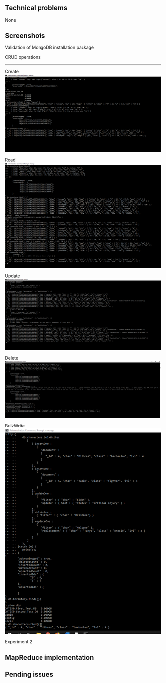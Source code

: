 Technical problems
--------------------

None




Screenshots
------------



Validation of MongoDB installation package







CRUD operations
****************


Create 
![Insert operations](MongoDB_Pictures/Create.png)



Read
![Read operations](MongoDB_Pictures/Read.png)



Update
![Update operations](MongoDB_Pictures/Update.png)



Delete
![Remove operations](MongoDB_Pictures/Delete.png)



BulkWrite
![BulkWrite operation](MongoDB_Pictures/BulkWrite.png)




Experiment 2







MapReduce implementation
-------------------------










Pending issues
---------------


















